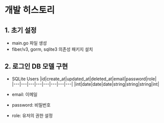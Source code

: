# 개발 히스토리

## 1. 초기 설정
- main.go 파일 생성
- fiber/v3, gorm, sqlite3 의존성 패키지 설치

## 2. 로그인 DB 모델 구현
- SQLite Users
|id|create_at|updated_at|deleted_at|email|password|role|
|---|---|---|---|---|---|---|---|
|int|date|date|date|string|string|string|int|

- email: 이메일
- password: 비밀번호
- role: 유저의 권한 설정
